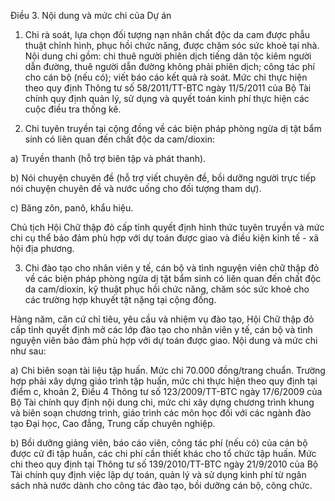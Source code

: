 Điều 3. Nội dung và mức chi của Dự án

1. Chi rà soát, lựa chọn đối tượng nạn nhân chất độc da cam được phẫu thuật chỉnh hình, phục hồi chức năng, được chăm sóc sức khoẻ tại nhà. Nội dung chi gồm: chi thuê người phiên dịch tiếng dân tộc kiêm người dẫn đường, thuê người dẫn đường không phải phiên dịch; công tác phí cho cán bộ (nếu có); viết báo cáo kết quả rà soát. Mức chi thực hiện theo quy định Thông tư số 58/2011/TT-BTC ngày 11/5/2011 của Bộ Tài chính quy định quản lý, sử dụng và quyết toán kinh phí thực hiện các cuộc điều tra thống kê.

2. Chi tuyên truyền tại cộng đồng về các biện pháp phòng ngừa dị tật bẩm sinh có liên quan đến chất độc da cam/dioxin:

a) Truyền thanh (hỗ trợ biên tập và phát thanh).

b) Nói chuyện chuyên đề (hỗ trợ viết chuyên đề, bồi dưỡng người trực tiếp nói chuyện chuyên đề và nước uống cho đối tượng tham dự).

c) Băng zôn, panô, khẩu hiệu.

Chủ tịch Hội Chữ thập đỏ cấp tỉnh quyết định hình thức tuyên truyền và mức chi cụ thể bảo đảm phù hợp với dự toán được giao và điều kiện kinh tế - xã hội địa phương.

3. Chi đào tạo cho nhân viên y tế, cán bộ và tình nguyện viên chữ thập đỏ về các biện pháp phòng ngừa dị tật bẩm sinh có liên quan đến chất độc da cam/dioxin, kỹ thuật phục hồi chức năng, chăm sóc sức khoẻ cho các trường hợp khuyết tật nặng tại cộng đồng.

Hàng năm, căn cứ chỉ tiêu, yêu cầu và nhiệm vụ đào tạo, Hội Chữ thập đỏ cấp tỉnh quyết định mở các lớp đào tạo cho nhân viên y tế, cán bộ và tình nguyện viên bảo đảm phù hợp với dự toán được giao. Nội dung và mức chi như sau:

a) Chi biên soạn tài liệu tập huấn. Mức chi 70.000 đồng/trang chuẩn. Trường hợp phải xây dựng giáo trình tập huấn, mức chi thực hiện theo quy định tại điểm c, khoản 2, Điều 4 Thông tư số 123/2009/TT-BTC ngày 17/6/2009 của Bộ Tài chính quy định nội dung chi, mức chi xây dựng chương trình khung và biên soạn chương trình, giáo trình các môn học đối với các ngành đào tạo Đại học, Cao đẳng, Trung cấp chuyên nghiệp.

b) Bồi dưỡng giảng viên, báo cáo viên, công tác phí (nếu có) của cán bộ được cử đi tập huấn, các chi phí cần thiết khác cho tổ chức tập huấn. Mức chi theo quy định tại Thông tư số 139/2010/TT-BTC ngày 21/9/2010 của Bộ Tài chính quy định việc lập dự toán, quản lý và sử dụng kinh phí từ ngân sách nhà nước dành cho công tác đào tạo, bồi dưỡng cán bộ, công chức.